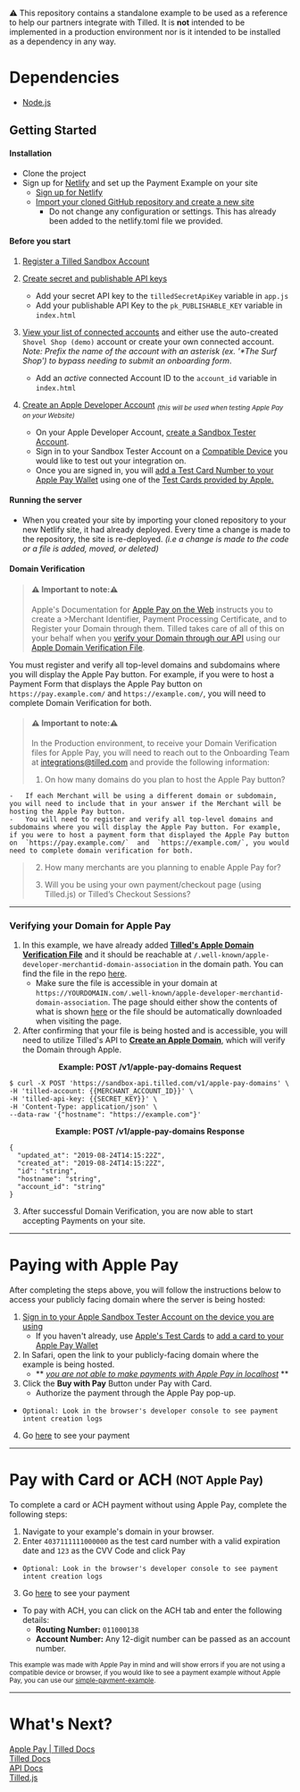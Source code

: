 :warning: This repository contains a standalone example to be used as a reference to help our partners integrate with Tilled. It is **not** intended to be implemented in a production environment nor is it intended to be installed as a dependency in any way.

# Dependencies

- [Node.js](https://nodejs.org)

## Getting Started

#### Installation

- Clone the project
- Sign up for [Netlify](https://www.netlify.com/) and set up the Payment Example on your site
  - [Sign up for Netlify](https://app.netlify.com/signup)
  - [Import your cloned GitHub repository and create a new site](https://app.netlify.com/start)
    - Do not change any configuration or settings. This has already been added to the netlify.toml file we provided.

#### Before you start

1. [Register a Tilled Sandbox Account](https://sandbox-app.tilled.com/auth/register)
2. [Create secret and publishable API keys](https://sandbox-app.tilled.com/api-keys)
   - Add your secret API key to the `tilledSecretApiKey` variable in `app.js`
   - Add your publishable API Key to the `pk_PUBLISHABLE_KEY` variable in `index.html`
3. [View your list of connected accounts](https://sandbox-app.tilled.com/connected-accounts) and either use the auto-created `Shovel Shop (demo)` account or create your own connected account. _Note: Prefix the name of the account with an asterisk (ex. '\*The Surf Shop') to bypass needing to submit an onboarding form_.

   - Add an _active_ connected Account ID to the `account_id` variable in `index.html`

4. [Create an Apple Developer Account](https://developer.apple.com/programs/enroll/) <sub> _(this will be used when testing Apple Pay on your Website)_
   - On your Apple Developer Account, [create a Sandbox Tester Account](https://developer.apple.com/apple-pay/sandbox-testing/#:~:text=supports%20TLS%201.2.-,Create%20a%20Sandbox%20Tester%20Account,-To%20create%20a).
   - Sign in to your Sandbox Tester Account on a [Compatible Device](https://support.apple.com/en-us/HT208531) you would like to test out your integration on.
   - Once you are signed in, you will [add a Test Card Number to your Apple Pay Wallet](https://developer.apple.com/apple-pay/sandbox-testing/#:~:text=Adding%20a%20Test%20Card%20Number) using one of the [Test Cards provided by Apple.](https://developer.apple.com/apple-pay/sandbox-testing/#:~:text=Test%20Cards%20for%20Apps%20and%20the%20Web)

#### Running the server

- When you created your site by importing your cloned repository to your new Netlify site, it had already deployed. Every time a change is made to the repository, the site is re-deployed. _(i.e a change is made to the code or a file is added, moved, or deleted)_

#### Domain Verification

> #### **:warning: Important to note::warning:**
>
> Apple's Documentation for [Apple Pay on the Web](https://developer.apple.com/documentation/apple_pay_on_the_web) instructs you to create a >Merchant Identifier, Payment Processing Certificate, and to Register your Domain through them. Tilled takes care of all of this on your behalf when you [verify your Domain through our API](https://docs.tilled.com/api#tag/ApplePayDomains/operation/CreateApplePayDomain) using our [Apple Domain Verification File](https://api.tilled.com/apple-developer-merchantid-domain-association).

You must register and verify all top-level domains and subdomains where you will display the Apple Pay button. For example, if you were to host a Payment Form that displays the Apple Pay button on `https://pay.example.com/` and `https://example.com/`, you will need to complete Domain Verification for both.

> #### **:warning: Important to note::warning:**
>
> In the Production environment, to receive your Domain Verification files for Apple Pay, you will need to reach out to the Onboarding Team at [integrations@tilled.com](integrations@tilled.com) and provide the following information:
>
> 1.  On how many domains do you plan to host the Apple Pay button?

    -   If each Merchant will be using a different domain or subdomain, you will need to include that in your answer if the Merchant will be hosting the Apple Pay button.
    -   You will need to register and verify all top-level domains and subdomains where you will display the Apple Pay button. For example, if you were to host a payment form that displayed the Apple Pay button on  `https://pay.example.com/`  and  `https://example.com/`, you would need to complete domain verification for both.

> 2.  How many merchants are you planning to enable Apple Pay for?
>
> 3.  Will you be using your own payment/checkout page (using Tilled.js) or Tilled’s Checkout Sessions?

<hr>

### Verifying your Domain for Apple Pay

1. In this example, we have already added [**Tilled's Apple Domain Verification File**](https://api.tilled.com/apple-developer-merchantid-domain-association) and it should be reachable at `/.well-known/apple-developer-merchantid-domain-association` in the domain path. You can find the file in the repo [here](.well-known/apple-developer-merchantid-domain-association).
   - Make sure the file is accessible in your domain at `https://YOURDOMAIN.com/.well-known/apple-developer-merchantid-domain-association`. The page should either show the contents of what is shown [here](.well-known/apple-developer-merchantid-domain-association) or the file should be automatically downloaded when visiting the page.
2. After confirming that your file is being hosted and is accessible, you will need to utilize Tilled's API to [**Create an Apple Domain**](https://docs.tilled.com/api#tag/ApplePayDomains), which will verify the Domain through Apple.

<p align ="center"> 
<strong>Example: POST /v1/apple-pay-domains Request</strong>
</p>

```
$ curl -X POST 'https://sandbox-api.tilled.com/v1/apple-pay-domains' \
-H 'tilled-account: {{MERCHANT_ACCOUNT_ID}}' \
-H 'tilled-api-key: {{SECRET_KEY}}' \
-H 'Content-Type: application/json' \
--data-raw '{"hostname": "https://example.com"}'
```

<p align ="center"> 
<strong>Example: POST /v1/apple-pay-domains Response</strong>
</p>

```
{
  "updated_at": "2019-08-24T14:15:22Z",
  "created_at": "2019-08-24T14:15:22Z",
  "id": "string",
  "hostname": "string",
  "account_id": "string"
}
```

3. After successful Domain Verification, you are now able to start accepting Payments on your site.

---

# Paying with Apple Pay

After completing the steps above, you will follow the instructions below to access your publicly facing domain where the server is being hosted:

1. [Sign in to your Apple Sandbox Tester Account on the device you are using](https://support.apple.com/en-us/HT204053)
   - If you haven't already, use [Apple's Test Cards](Apple%27s%20Test%20Cards) to [add a card to your Apple Pay Wallet](https://support.apple.com/en-us/HT204506)
2. In Safari, open the link to your publicly-facing domain where the example is being hosted.
   - ** _<u>you are not able to make payments with Apple Pay in localhost_</u> **
3. Click the **Buy with Pay** Button under Pay with Card.
   - Authorize the payment through the Apple Pay pop-up.

- `Optional: Look in the browser's developer console to see payment intent creation logs`

4. Go [here](https://sandbox-app.tilled.com/payments) to see your payment

---

# Pay with Card or ACH <sub><sup>(NOT Apple Pay)</sub></sup>

To complete a card or ACH payment without using Apple Pay, complete the following steps:

1. Navigate to your example's domain in your browser.
2. Enter `4037111111000000` as the test card number with a valid expiration date and `123` as the CVV Code and click Pay

- `Optional: Look in the browser's developer console to see payment intent creation logs`

3. Go [here](https://sandbox-app.tilled.com/payments) to see your payment

- To pay with ACH, you can click on the ACH tab and enter the following details:
  - **Routing Number:** `011000138`
  - **Account Number:** Any 12-digit number can be passed as an account number.

<sub>This example was made with Apple Pay in mind and will show errors if you are not using a compatible device or browser, if you would like to see a payment example without Apple Pay, you can use our [simple-payment-example](https://github.com/gettilled/simple-payment-example). </sub>

---

# What's Next?

[Apple Pay | Tilled Docs](https://docs.tilled.com/docs/payments/apple-pay/)<br>
[Tilled Docs](https://docs.tilled.com/)<br>
[API Docs](https://docs.tilled.com/api)<br>
[Tilled.js](https://docs.tilled.com/tilledjs/)<br>

